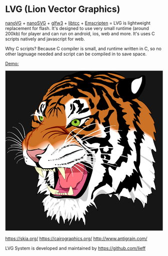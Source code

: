 LVG (Lion Vector Graphics)
==========

[nanoVG](https://github.com/memononen/nanovg) + [nanoSVG](https://github.com/memononen/nanosvg) + [glfw3](http://www.glfw.org/) + [libtcc](http://repo.or.cz/tinycc.git) + [Emscripten](https://github.com/kripken/emscripten) =
LVG is lightweight replacement for flash.
It's designed to use very small runtime (around 200kb) for player and can run on android, ios, web and more.
It's uses C scripts natively and javascript for web.

Why C scripts? Because C compiler is small, and runtime written in C, so no other lagnuage needed and script can be compiled in to save space.

[Demo:](https://lieff.github.io/lvg_player.html?file=test.lvg)

![Screenshot](svg_tiger.png?raw=true "demo")

https://skia.org/
https://cairographics.org/
http://www.antigrain.com/

LVG System is developed and maintained by https://github.com/lieff
